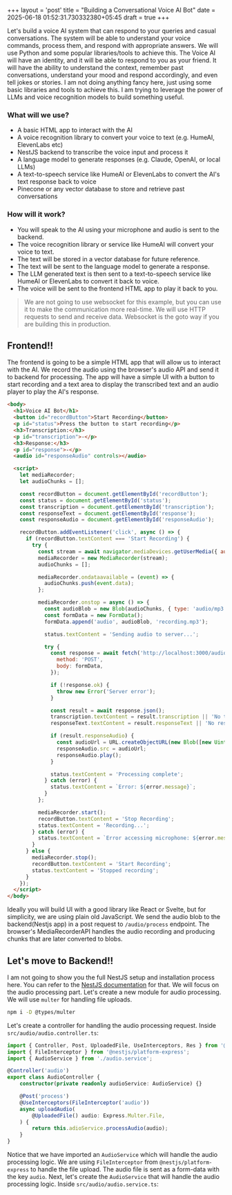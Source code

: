 +++
layout = 'post'
title = "Building a Conversational Voice AI Bot"
date = 2025-06-18 01:52:31.730332380+05:45
draft = true
+++

Let's build a voice AI system that can respond to your queries and casual conversations. The system will be able to understand your voice commands, process them, and respond with appropriate answers. We will use Python and some popular libraries/tools to achieve this.
The Voice AI will have an identity, and it will be able to respond to you as your friend. It will have the ability to understand the context, remember past conversations, understand your mood and respond accordingly, and even tell jokes or stories. I am not doing anything fancy here, just using some basic libraries and tools to achieve this. I am trying to leverage the power of LLMs and voice recognition models to build something useful.

### What will we use?
- A basic HTML app to interact with the AI
- A voice recognition library to convert your voice to text (e.g. HumeAI, ElevenLabs etc)
- NestJS backend to transcribe the voice input and process it
- A language model to generate responses (e.g. Claude, OpenAI, or local LLMs)
- A text-to-speech service like HumeAI or ElevenLabs to convert the AI's text response back to voice
- Pinecone or any vector database to store and retrieve past conversations

### How will it work?
- You will speak to the AI using your microphone and audio is sent to the backend.
- The voice recognition library or service like HumeAI will convert your voice to text.
- The text will be stored in a vector database for future reference.
- The text will be sent to the language model to generate a response.
- The LLM generated text is then sent to a text-to-speech service like HumeAI or ElevenLabs to convert it back to voice.
- The voice will be sent to the frontend HTML app to play it back to you.

> We are not going to use websocket for this example, but you can use it to make the communication more real-time. We will use HTTP requests to send and receive data. Websocket is the goto way if you are building this in production.

## Frontend!!
The frontend is going to be a simple HTML app that will allow us to interact with the AI. We record the audio using the browser's audio API and send it to backend for processing. The app will have a simple UI with a button to start recording and a text area to display the transcribed text and an audio player to play the AI's response.
```html
<body>
  <h1>Voice AI Bot</h1>
  <button id="recordButton">Start Recording</button>
  <p id="status">Press the button to start recording</p>
  <h3>Transcription:</h3>
  <p id="transcription">-</p>
  <h3>Response:</h3>
  <p id="response">-</p>
  <audio id="responseAudio" controls></audio>

  <script>
    let mediaRecorder;
    let audioChunks = [];

    const recordButton = document.getElementById('recordButton');
    const status = document.getElementById('status');
    const transcription = document.getElementById('transcription');
    const responseText = document.getElementById('response');
    const responseAudio = document.getElementById('responseAudio');

    recordButton.addEventListener('click', async () => {
      if (recordButton.textContent === 'Start Recording') {
        try {
          const stream = await navigator.mediaDevices.getUserMedia({ audio: true });
          mediaRecorder = new MediaRecorder(stream);
          audioChunks = [];

          mediaRecorder.ondataavailable = (event) => {
            audioChunks.push(event.data);
          };

          mediaRecorder.onstop = async () => {
            const audioBlob = new Blob(audioChunks, { type: 'audio/mp3' });
            const formData = new FormData();
            formData.append('audio', audioBlob, 'recording.mp3');

            status.textContent = 'Sending audio to server...';

            try {
              const response = await fetch('http://localhost:3000/audio/process', {
                method: 'POST',
                body: formData,
              });

              if (!response.ok) {
                throw new Error('Server error');
              }

              const result = await response.json();
              transcription.textContent = result.transcription || 'No transcription received';
              responseText.textContent = result.responseText || 'No response received';

              if (result.responseAudio) {
                const audioUrl = URL.createObjectURL(new Blob([new Uint8Array(atob(result.responseAudio).split('').map(c => c.charCodeAt(0)))], { type: 'audio/wav' }));
                responseAudio.src = audioUrl;
                responseAudio.play();
              }

              status.textContent = 'Processing complete';
            } catch (error) {
              status.textContent = `Error: ${error.message}`;
            }
          };

          mediaRecorder.start();
          recordButton.textContent = 'Stop Recording';
          status.textContent = 'Recording...';
        } catch (error) {
          status.textContent = `Error accessing microphone: ${error.message}`;
        }
      } else {
        mediaRecorder.stop();
        recordButton.textContent = 'Start Recording';
        status.textContent = 'Stopped recording';
      }
    });
  </script>
</body>
```
Ideally you will build UI with a good library like React or Svelte, but for simplicity, we are using plain old JavaScript. We send the audio blob to the backend(Nestjs app) in a post request to `/audio/process` endpoint. The browser's MediaRecorderAPI handles the audio recording and producing chunks that are later converted to blobs.

## Let's move to Backend!!
I am not going to show you the full NestJS setup and installation process here. You can refer to the [NestJS documentation](https://docs.nestjs.com/) for that. We will focus on the audio processing part. Let's create a new module for audio processing. We will use `multer` for handling file uploads.
```bash
npm i -D @types/multer
```
Let's create a controller for handling the audio processing request. Inside `src/audio/audio.controller.ts`:
```typescript
import { Controller, Post, UploadedFile, UseInterceptors, Res } from '@nestjs/common';
import { FileInterceptor } from '@nestjs/platform-express';
import { AudioService } from './audio.service';

@Controller('audio')
export class AudioController {
    constructor(private readonly audioService: AudioService) {}

    @Post('process')
    @UseInterceptors(FileInterceptor('audio'))
    async uploadAudio(
        @UploadedFile() audio: Express.Multer.File,
    ) {
        return this.adioService.processAudio(audio);
    }
}
```

Notice that we have imported an `AudioService` which will handle the audio processing logic. We are using `FileInterceptor` from `@nestjs/platform-express` to handle the file upload. The audio file is sent as a form-data with the key `audio`.
Next, let's create the `AudioService` that will handle the audio processing logic. Inside `src/audio/audio.service.ts`:
```typescript


